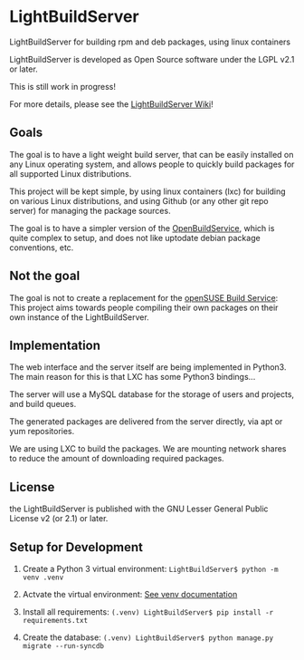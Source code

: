 LightBuildServer
================

LightBuildServer for building rpm and deb packages, using linux containers

LightBuildServer is developed as Open Source software under the LGPL v2.1 or later.

This is still work in progress!

For more details, please see the [LightBuildServer Wiki](https://github.com/SolidCharity/LightBuildServer/wiki)!

Goals
-----
The goal is to have a light weight build server, that can be easily installed on any Linux operating system, and allows people to quickly build packages for all supported Linux distributions.

This project will be kept simple, by using linux containers (lxc) for building on various Linux distributions, and using Github (or any other git repo server) for managing the package sources.

The goal is to have a simpler version of the [OpenBuildService](http://openbuildservice.org/), which is quite complex to setup, and does not like uptodate debian package conventions, etc.

Not the goal
------------
The goal is not to create a replacement for the [openSUSE Build Service](https://build.opensuse.org/): This project aims towards people compiling their own packages on their own instance of the LightBuildServer.

Implementation
--------------

The web interface and the server itself are being implemented in Python3. The main reason for this is that LXC has some Python3 bindings...

The server will use a MySQL database for the storage of users and projects, and build queues.

The generated packages are delivered from the server directly, via apt or yum repositories.

We are using LXC to build the packages. We are mounting network shares to reduce the amount of downloading required packages.

License
-------

the LightBuildServer is published with the GNU Lesser General Public License v2 (or 2.1) or later.

Setup for Development
---------------------

1. Create a Python 3 virtual environment: `LightBuildServer$ python -m venv .venv`

2. Actvate the virtual environment: [See venv documentation](https://docs.python.org/3/tutorial/venv.html#creating-virtual-environments)

3. Install all requirements: `(.venv) LightBuildServer$ pip install -r requirements.txt`

4. Create the database: `(.venv) LightBuildServer$ python manage.py migrate --run-syncdb`
